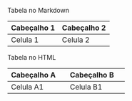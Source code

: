 <!--Primeira digitação -->
Tabela no Markdown

|Cabeçalho 1 | Cabeçalho 2|
|---|---|
|Celula 1 | Celula 2|

<!-- Dois espaços na identação -->

<p>Tabela no HTML</p>
<table>
    <thead>
        <tr>
            <th>Cabeçalho A<th>
            <th>Cabeçalho B<th>
        </tr>
    </thead>
    <tbody>
        <tr>
            <td>Celula A1<td>
            <td>Celula B1<td>
        </tr>
    </tbody>
</table>
